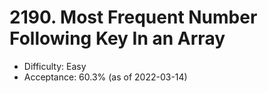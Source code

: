 # 2190. Most Frequent Number Following Key In an Array
- Difficulty: Easy
- Acceptance: 60.3% (as of 2022-03-14)
